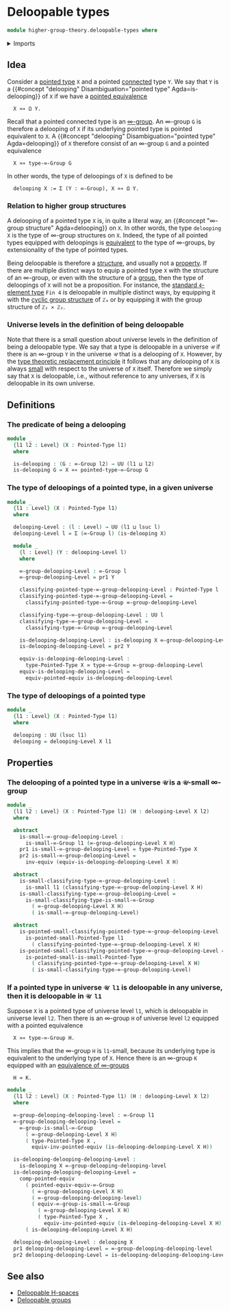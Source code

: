# Deloopable types

```agda
module higher-group-theory.deloopable-types where
```

<details><summary>Imports</summary>

```agda
open import foundation.dependent-pair-types
open import foundation.equivalences
open import foundation.small-types
open import foundation.universe-levels

open import higher-group-theory.equivalences-higher-groups
open import higher-group-theory.higher-groups
open import higher-group-theory.small-higher-groups

open import structured-types.pointed-equivalences
open import structured-types.pointed-types
open import structured-types.small-pointed-types
```

</details>

## Idea

Consider a [pointed type](structured-types.pointed-types.md) `X` and a pointed
[connected](foundation.0-connected-types.md) type `Y`. We say that `Y` is a
{{#concept "delooping" Disambiguation="pointed type" Agda=is-delooping}} of `X`
if we have a [pointed equivalence](structured-types.pointed-equivalences.md)

```text
  X ≃∗ Ω Y.
```

Recall that a pointed connected type is an
[∞-group](higher-group-theory.higher-groups.md). An ∞-group `G` is therefore a
delooping of `X` if its underlying pointed type is pointed equivalent to `X`. A
{{#concept "delooping" Disambiguation="pointed type" Agda=delooping}} of `X`
therefore consist of an ∞-group `G` and a pointed equivalence

```text
  X ≃∗ type-∞-Group G
```

In other words, the type of deloopings of `X` is defined to be

```text
  delooping X := Σ (Y : ∞-Group), X ≃∗ Ω Y.
```

### Relation to higher group structures

A delooping of a pointed type `X` is, in quite a literal way, an
{{#concept "∞-group structure" Agda=delooping}} on `X`. In other words, the type
`delooping X` is the type of ∞-group structures on `X`. Indeed, the type of all
pointed types equipped with deloopings is
[equivalent](foundation-core.equivalences.md) to the type of ∞-groups, by
extensionality of the type of pointed types.

Being deloopable is therefore a [structure](foundation.structure.md), and
usually not a [property](foundation-core.propositions.md). If there are multiple
distinct ways to equip a pointed type `X` with the structure of an ∞-group, or
even with the structure of a [group](group-theory.groups.md), then the type of
deloopings of `X` will not be a proposition. For instance, the
[standard `4`-element type](univalent-combinatorics.standard-finite-types.md)
`Fin 4` is deloopable in multiple distinct ways, by equipping it with the
[cyclic group structure](group-theory.cyclic-groups.md) of `ℤ₄` or by equipping
it with the group structure of `ℤ₂ × ℤ₂`.

### Universe levels in the definition of being deloopable

Note that there is a small question about universe levels in the definition of
being a deloopable type. We say that a type is deloopable in a universe `𝒰` if
there is an ∞-group `Y` in the universe `𝒰` that is a delooping of `X`. However,
by the [type theoretic replacement principle](foundation.replacement.md) it
follows that any delooping of `X` is always [small](foundation.small-types.md)
with respect to the universe of `X` itself. Therefore we simply say that `X` is
deloopable, i.e., without reference to any universes, if `X` is deloopable in
its own universe.

## Definitions

### The predicate of being a delooping

```agda
module _
  {l1 l2 : Level} (X : Pointed-Type l1)
  where

  is-delooping : (G : ∞-Group l2) → UU (l1 ⊔ l2)
  is-delooping G = X ≃∗ pointed-type-∞-Group G
```

### The type of deloopings of a pointed type, in a given universe

```agda
module _
  {l1 : Level} (X : Pointed-Type l1)
  where

  delooping-Level : (l : Level) → UU (l1 ⊔ lsuc l)
  delooping-Level l = Σ (∞-Group l) (is-delooping X)

  module _
    {l : Level} (Y : delooping-Level l)
    where

    ∞-group-delooping-Level : ∞-Group l
    ∞-group-delooping-Level = pr1 Y

    classifying-pointed-type-∞-group-delooping-Level : Pointed-Type l
    classifying-pointed-type-∞-group-delooping-Level =
      classifying-pointed-type-∞-Group ∞-group-delooping-Level

    classifying-type-∞-group-delooping-Level : UU l
    classifying-type-∞-group-delooping-Level =
      classifying-type-∞-Group ∞-group-delooping-Level

    is-delooping-delooping-Level : is-delooping X ∞-group-delooping-Level
    is-delooping-delooping-Level = pr2 Y

    equiv-is-delooping-delooping-Level :
      type-Pointed-Type X ≃ type-∞-Group ∞-group-delooping-Level
    equiv-is-delooping-delooping-Level =
      equiv-pointed-equiv is-delooping-delooping-Level
```

### The type of deloopings of a pointed type

```agda
module _
  {l1 : Level} (X : Pointed-Type l1)
  where

  delooping : UU (lsuc l1)
  delooping = delooping-Level X l1
```

## Properties

### The delooping of a pointed type in a universe `𝒰` is a `𝒰`-small ∞-group

```agda
module _
  {l1 l2 : Level} (X : Pointed-Type l1) (H : delooping-Level X l2)
  where

  abstract
    is-small-∞-group-delooping-Level :
      is-small-∞-Group l1 (∞-group-delooping-Level X H)
    pr1 is-small-∞-group-delooping-Level = type-Pointed-Type X
    pr2 is-small-∞-group-delooping-Level =
      inv-equiv (equiv-is-delooping-delooping-Level X H)

  abstract
    is-small-classifying-type-∞-group-delooping-Level :
      is-small l1 (classifying-type-∞-group-delooping-Level X H)
    is-small-classifying-type-∞-group-delooping-Level =
      is-small-classifying-type-is-small-∞-Group
        ( ∞-group-delooping-Level X H)
        ( is-small-∞-group-delooping-Level)

  abstract
    is-pointed-small-classifying-pointed-type-∞-group-delooping-Level :
      is-pointed-small-Pointed-Type l1
        ( classifying-pointed-type-∞-group-delooping-Level X H)
    is-pointed-small-classifying-pointed-type-∞-group-delooping-Level =
      is-pointed-small-is-small-Pointed-Type
        ( classifying-pointed-type-∞-group-delooping-Level X H)
        ( is-small-classifying-type-∞-group-delooping-Level)
```

### If a pointed type in universe `𝒰 l1` is deloopable in any universe, then it is deloopable in `𝒰 l1`

Suppose `X` is a pointed type of universe level `l1`, which is deloopable in
universe level `l2`. Then there is an ∞-group `H` of universe level `l2`
equipped with a pointed equivalence

```text
  X ≃∗ type-∞-Group H.
```

This implies that the ∞-group `H` is `l1`-small, because its underlying type is
equivalent to the underlying type of `X`. Hence there is an ∞-group `K` equipped
with an
[equivalence of ∞-groups](higher-group-theory.equivalences-higher-groups.md)

```text
  H ≃ K.
```

```agda
module _
  {l1 l2 : Level} (X : Pointed-Type l1) (H : delooping-Level X l2)
  where

  ∞-group-delooping-delooping-level : ∞-Group l1
  ∞-group-delooping-delooping-level =
    ∞-group-is-small-∞-Group
      ( ∞-group-delooping-Level X H)
      ( type-Pointed-Type X ,
        equiv-inv-pointed-equiv (is-delooping-delooping-Level X H))

  is-delooping-delooping-delooping-Level :
    is-delooping X ∞-group-delooping-delooping-level
  is-delooping-delooping-delooping-Level =
    comp-pointed-equiv
      ( pointed-equiv-equiv-∞-Group
        ( ∞-group-delooping-Level X H)
        ( ∞-group-delooping-delooping-level)
        ( equiv-∞-group-is-small-∞-Group
          ( ∞-group-delooping-Level X H)
          ( type-Pointed-Type X ,
            equiv-inv-pointed-equiv (is-delooping-delooping-Level X H))))
      ( is-delooping-delooping-Level X H)

  delooping-delooping-Level : delooping X
  pr1 delooping-delooping-Level = ∞-group-delooping-delooping-level
  pr2 delooping-delooping-Level = is-delooping-delooping-delooping-Level
```

## See also

- [Deloopable H-spaces](higher-group-theory.deloopable-h-spaces.md)
- [Deloopable groups](higher-group-theory.deloopable-groups.md)
